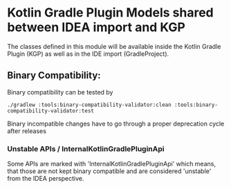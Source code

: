 # Kotlin Gradle Plugin Models shared between IDEA import and KGP

The classes defined in this module will be available inside the Kotlin Gradle Plugin (KGP)
as well as in the IDE import (GradleProject).

## Binary Compatibility:

Binary compatibility can be tested by

`./gradlew :tools:binary-compatibility-validator:clean :tools:binary-compatibility-validator:test`

Binary incompatible changes have to go through a proper deprecation cycle after releases

### Unstable APIs / InternalKotlinGradlePluginApi

Some APIs are marked with 'InternalKotlinGradlePluginApi' which means, that those are not kept binary compatible and are considered 'unstable' from
the IDEA perspective.
